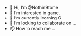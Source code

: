 - 👋 Hi, I’m @Nothin9tome
- 👀 I’m interested in game.
- 🌱 I’m currently learning C
- 💞️ I’m looking to collaborate on ...
- 📫 How to reach me ...

<!---
Nothin9tome/Nothin9tome is a ✨ special ✨ repository because its `README.md` (this file) appears on your GitHub profile.
You can click the Preview link to take a look at your changes.
--->
